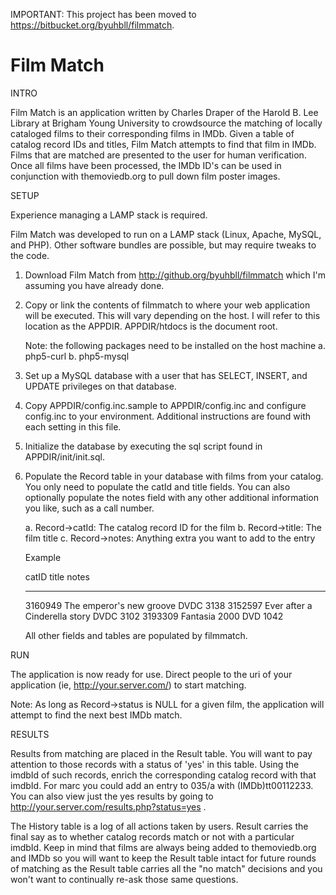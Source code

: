 IMPORTANT: This project has been moved to https://bitbucket.org/byuhbll/filmmatch.

Film Match
==========

INTRO

Film Match is an application written by Charles Draper of the Harold B. Lee
Library at Brigham Young University to crowdsource the matching of locally
cataloged films to their corresponding films in IMDb. Given a table of catalog
record IDs and titles, Film Match attempts to find that film in IMDb. Films that
are matched are presented to the user for human verification. Once all films
have been processed, the IMDb ID's can be used in conjunction with
themoviedb.org to pull down film poster images.


SETUP

Experience managing a LAMP stack is required.

Film Match was developed to run on a LAMP stack (Linux, Apache, MySQL, and PHP).
Other software bundles are possible, but may require tweaks to the code.

1. Download Film Match from http://github.org/byuhbll/filmmatch which I'm
   assuming you have already done.

2. Copy or link the contents of filmmatch to where your web application will be
   executed. This will vary depending on the host. I will refer to this
   location as the APPDIR. APPDIR/htdocs is the document root.
   
   Note: the following packages need to be installed on the host machine
   a. php5-curl
   b. php5-mysql

3. Set up a MySQL database with a user that has SELECT, INSERT, and UPDATE
   privileges on that database.

4. Copy APPDIR/config.inc.sample to APPDIR/config.inc and configure config.inc
   to your environment. Additional instructions are found with each setting in
   this file.

5. Initialize the database by executing the sql script found in
   APPDIR/init/init.sql.

6. Populate the Record table in your database with films from your catalog. You
   only need to populate the catId and title fields. You can also optionally 
   populate the notes field with any other additional information you like, such
   as a call number.
      
   a. Record->catId: The catalog record ID for the film
   b. Record->title: The film title
   c. Record->notes: Anything extra you want to add to the entry
   
   Example
   
   catID    title                          notes
   -------  -----------------------------  ---------
   3160949  The emperor's new groove       DVDC 3138
   3152597  Ever after a Cinderella story  DVDC 3102
   3193309  Fantasia 2000                  DVD 1042
   
   All other fields and tables are populated by filmmatch.


RUN

The application is now ready for use. Direct people to the uri of your
application (ie, http://your.server.com/) to start matching.

Note: As long as Record->status is NULL for a given film, the application will
attempt to find the next best IMDb match.


RESULTS

Results from matching are placed in the Result table. You will want to pay
attention to those records with a status of 'yes' in this table. Using the
imdbId of such records, enrich the corresponding catalog record with that
imdbId. For marc you could add an entry to 035/a with (IMDb)tt00112233. You can
also view just the yes results by going to
http://your.server.com/results.php?status=yes .

The History table is a log of all actions taken by users. Result carries the
final say as to whether catalog records match or not with a particular imdbId.
Keep in mind that films are always being added to themoviedb.org and IMDb so you
will want to keep the Result table intact for future rounds of matching as the
Result table carries all the "no match" decisions and you won't want to
continually re-ask those same questions.
